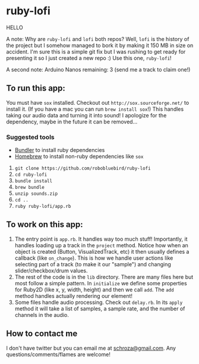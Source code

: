 # ruby-lofi

HELLO

A note: Why are `ruby-lofi` and `lofi` both repos? Well, `lofi` is the history of the project but I somehow managed to bork it by making it 150 MB in size on accident. I'm sure this is a simple git fix but I was rushing to get ready for presenting it so I just created a new repo :) Use this one, `ruby-lofi`!

A second note: Arduino Nanos remaining: 3 (send me a track to claim one!)

## To run this app:

You must have `sox` installed. Checkout out `http://sox.sourceforge.net/` to install it. (If you have a mac you can run `brew install sox`!) This handles taking our audio data and turning it into sound! I apologize for the dependency, maybe in the future it can be removed...

### Suggested tools
- [Bundler](https://bundler.io) to install ruby dependencies
- [Homebrew](https://brew.sh) to install non-ruby dependencies like `sox`

1. `git clone https://github.com/robobluebird/ruby-lofi`
1. `cd ruby-lofi`
1. `bundle install`
1. `brew bundle`
1. `unzip sounds.zip`
1. `cd ..`
1. `ruby ruby-lofi/app.rb`

## To work on this app:

1. The entry point is `app.rb`. It handles way too much stuff! Importantly, it handles loading up a track in the `project` method. Notice how when an object is created (Button, VisualizedTrack, etc) it then usually defines a callback (like `on_change`). This is how we handle user actions like selecting part of a track (to make it our "sample") and changing slider/checkbox/drum values.
2. The rest of the code is in the `lib` directory. There are many files here but most follow a simple pattern. In `initialize` we define some properties for Ruby2D (like x, y, width, height) and then we call `add`. The `add` method handles actually rendering our element!
3. Some files handle audio processing. Check out `delay.rb`. In its `apply` method it will take a list of samples, a sample rate, and the number of channels in the audio.

## How to contact me

I don't have twitter but you can email me at schroza@gmail.com. Any questions/comments/flames are welcome!
